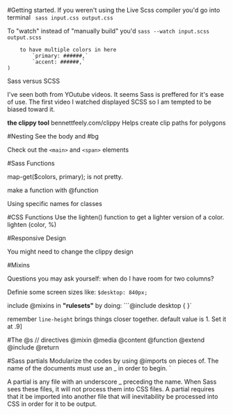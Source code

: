#Getting started.
If you weren't using the Live Scss compiler you'd go into terminal
       ` sass input.css output.css`

To "watch" instead of "manually build" you'd
    `sass --watch input.scss output.scss`


```You can start off with a $ colors: ( 
    to have multiple colors in here
        `primary: ######,`
        `accent: ######,`
)
```

Sass versus SCSS

I've seen both from YOutube videos. It seems Sass is preffered for it's ease of use. The first video I watched displayed SCSS so I am tempted to be biased toward it.


 **the clippy tool**
bennettfeely.com/clippy
Helps create clip paths for polygons


#Nesting
See the body and #bg


Check out the `<main>` and `<span>` elements 


#Sass Functions

map-get($colors, primary); is not pretty.

make a function with @function


Using specific names for classes

#CSS Functions
Use the lighten() function to get a lighter version of a color.
lighten (color, %)


#Responsive Design

You might need to change the clippy design


#Mixins

Questions you may ask yourself: when do I have room for two columns?

Definie some screen sizes like:
`$desktop: 840px;`

include @mixins in **"rulesets"** by doing:
```@include desktop { }`

remember `line-height` brings things closer together. default value is 1. Set it at .9]


#The @s // directives
@mixin
@media
@content
@function
@extend
@include
@return


#Sass partials
Modularize the codes by using @imports on pieces of. 
The name of the documents must use an _ in order to begin. `

A partial is any file with an underscore _ preceding the name. When Sass sees these files, it will not process them into CSS files. A partial requires that it be imported into another file that will inevitability be processed into CSS in order for it to be output.

